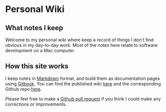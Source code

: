 # Personal Wiki


## What notes I keep

Welcome to my personal wiki where keep a record of things I don't find obvious in my day-to-day work. Most of the notes here relate to software development on a Mac computer.


## How this site works

I keep notes in [Markdown](https://guides.github.com/features/mastering-markdown/) format, and build them as documentation pages using [Gitbook](https://www.gitbook.com/). You can find the published wiki [here](https://wiki.robmurtagh.com/) and the corresponding Github repo [here](https://github.com/robmurtagh/personal-wiki).

Please feel free to make a [Github pull request](https://help.github.com/articles/about-pull-requests/) if you think I could make any corrections or improvements.

